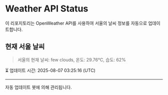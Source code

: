 
# Weather API Status

이 리포지토리는 OpenWeather API를 사용하여 서울의 날씨 정보를 자동으로 업데이트합니다.

## 현재 서울 날씨
> 서울의 현재 날씨: few clouds, 온도: 29.76°C, 습도: 62%

⏳ 업데이트 시간: 2025-08-07 03:25:16 (UTC)

---
자동 업데이트 봇에 의해 관리됩니다.
